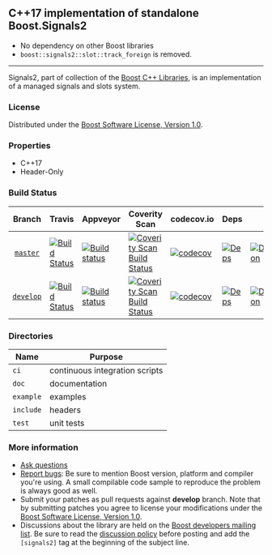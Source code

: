 ## C++17 implementation of standalone Boost.Signals2
* No dependency on other Boost libraries
* `boost::signals2::slot::track_foreign` is removed.

----------

Signals2, part of collection of the [Boost C++ Libraries](http://github.com/boostorg), is an implementation of a managed signals and slots system.

### License

Distributed under the [Boost Software License, Version 1.0](http://www.boost.org/LICENSE_1_0.txt).

### Properties

* C++17
* Header-Only

### Build Status

Branch          | Travis | Appveyor | Coverity Scan | codecov.io | Deps | Docs | Tests |
:-------------: | ------ | -------- | ------------- | ---------- | ---- | ---- | ----- |
[`master`](https://github.com/boostorg/signals2/tree/master) | [![Build Status](https://travis-ci.org/boostorg/signals2.svg?branch=master)](https://travis-ci.org/boostorg/signals2) | [![Build status](https://ci.appveyor.com/api/projects/status/vjbstowu1s13x4l5/branch/master?svg=true)](https://ci.appveyor.com/project/jeking3/signals2-db91c/branch/master) | [![Coverity Scan Build Status](https://scan.coverity.com/projects/15884/badge.svg)](https://scan.coverity.com/projects/boostorg-signals2) | [![codecov](https://codecov.io/gh/boostorg/signals2/branch/master/graph/badge.svg)](https://codecov.io/gh/boostorg/signals2/branch/master)| [![Deps](https://img.shields.io/badge/deps-master-brightgreen.svg)](https://pdimov.github.io/boostdep-report/master/signals2.html) | [![Documentation](https://img.shields.io/badge/docs-master-brightgreen.svg)](http://www.boost.org/doc/libs/master/doc/html/signals2.html) | [![Enter the Matrix](https://img.shields.io/badge/matrix-master-brightgreen.svg)](http://www.boost.org/development/tests/master/developer/signals2.html)
[`develop`](https://github.com/boostorg/signals2/tree/develop) | [![Build Status](https://travis-ci.org/boostorg/signals2.svg?branch=develop)](https://travis-ci.org/boostorg/signals2) | [![Build status](https://ci.appveyor.com/api/projects/status/vjbstowu1s13x4l5/branch/develop?svg=true)](https://ci.appveyor.com/project/jeking3/signals2-db91c/branch/develop) | [![Coverity Scan Build Status](https://scan.coverity.com/projects/15884/badge.svg)](https://scan.coverity.com/projects/boostorg-signals2) | [![codecov](https://codecov.io/gh/boostorg/signals2/branch/develop/graph/badge.svg)](https://codecov.io/gh/boostorg/signals2/branch/develop) | [![Deps](https://img.shields.io/badge/deps-develop-brightgreen.svg)](https://pdimov.github.io/boostdep-report/develop/signals2.html) | [![Documentation](https://img.shields.io/badge/docs-develop-brightgreen.svg)](http://www.boost.org/doc/libs/develop/doc/html/signals2.html) | [![Enter the Matrix](https://img.shields.io/badge/matrix-develop-brightgreen.svg)](http://www.boost.org/development/tests/develop/developer/signals2.html)

### Directories

| Name        | Purpose                        |
| ----------- | ------------------------------ |
| `ci`        | continuous integration scripts |
| `doc`       | documentation                  |
| `example`   | examples                       |
| `include`   | headers                        |
| `test`      | unit tests                     |

### More information

* [Ask questions](http://stackoverflow.com/questions/ask?tags=c%2B%2B,boost,boost-signals2)
* [Report bugs](https://github.com/boostorg/signals2/issues): Be sure to mention Boost version, platform and compiler you're using. A small compilable code sample to reproduce the problem is always good as well.
* Submit your patches as pull requests against **develop** branch. Note that by submitting patches you agree to license your modifications under the [Boost Software License, Version 1.0](http://www.boost.org/LICENSE_1_0.txt).
* Discussions about the library are held on the [Boost developers mailing list](http://www.boost.org/community/groups.html#main). Be sure to read the [discussion policy](http://www.boost.org/community/policy.html) before posting and add the `[signals2]` tag at the beginning of the subject line.

